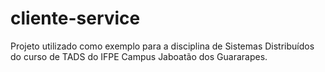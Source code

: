 # cliente-service
Projeto utilizado como exemplo para a disciplina de Sistemas Distribuídos do curso de TADS do IFPE Campus Jaboatão dos Guararapes.
